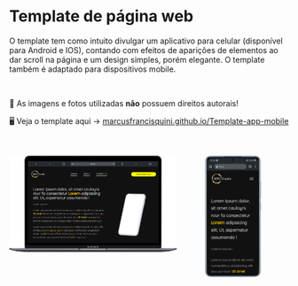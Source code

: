 # Template de página web

<p>O template tem como intuito divulgar um aplicativo para celular (disponível para Android e IOS), contando com efeitos de aparições de elementos ao dar scroll na página e um design simples, porém elegante. O template também é adaptado para dispositivos mobile.</p>

<br>

🚨 As imagens e fotos utilizadas <b>não</b> possuem direitos autorais!

🖥 Veja o template aqui -> <a href="https://marcusfrancisquini.github.io/Template-app-mobile/">marcusfrancisquini.github.io/Template-app-mobile</a>

<br>
<br>

<div align="center">
 <img src="img/site-cell.png" width=20%>
 <img src="img/site-pc.png" width=60% align="left">
</div>
